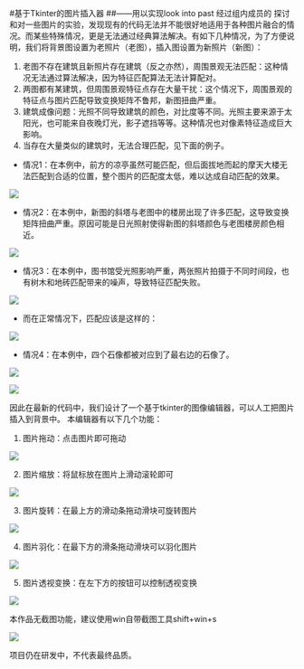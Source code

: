 #基于Tkinter的图片插入器
##——用以实现look into past
经过组内成员的 探讨和对一些图片的实验，发现现有的代码无法并不能很好地适用于各种图片融合的情况。而某些特殊情况，更是无法通过经典算法解决。有如下几种情况，为了方便说明，我们将背景图设置为老照片（老图），插入图设置为新照片（新图）：

1. 老图不存在建筑且新照片存在建筑（反之亦然），周围景观无法匹配：这种情况无法通过算法解决，因为特征匹配算法无法计算配对。
2. 两图都有某建筑，但周围景观特征点存在大量干扰：这个情况下，周围景观的特征点与图片匹配导致变换矩阵不鲁邦，新图扭曲严重。
3. 建筑成像问题：光照不同导致建筑的颜色，对比度等不同。光照主要来源于太阳光，也可能来自夜晚灯光，影子遮挡等等。这种情况也对像素特征造成巨大影响。
4. 当存在大量类似的建筑时，无法合理匹配，见下面的例子。

* 情况1：在本例中，前方的凉亭虽然可能匹配，但后面拔地而起的摩天大楼无法匹配到合适的位置，整个图片的匹配度太低，难以达成自动匹配的效果。

![](pic0.png)
* 情况2：在本例中，新图的斜塔与老图中的楼房出现了许多匹配，这导致变换矩阵扭曲严重。原因可能是日光照射使得新图的斜塔颜色与老图楼房颜色相近。

![](pic1.png)
* 情况3：在本例中，图书馆受光照影响严重，两张照片拍摄于不同时间段，也有树木和地砖匹配带来的噪声，导致特征匹配失败。

![](pic2.png)
* 而在正常情况下，匹配应该是这样的：

![](pic3.png)
* 情况4：在本例中，四个石像都被对应到了最右边的石像了。

![](pic5.png)

![](pic6.png)


因此在最新的代码中，我们设计了一个基于tkinter的图像编辑器，可以人工把图片插入到背景中。
本编辑器有以下几个功能：
1. 图片拖动：点击图片即可拖动

![](move.gif)

2. 图片缩放：将鼠标放在图片上滑动滚轮即可

![](resize.gif)

3. 图片旋转：在最上方的滑动条拖动滑块可旋转图片

![](rotate.gif)

4. 图片羽化：在最下方的滑条拖动滑块可以羽化图片

![](transparent.gif)

5. 图片透视变换：在左下方的按钮可以控制透视变换

![](perspective.gif)

本作品无截图功能，建议使用win自带截图工具shift+win+s

![](screenshot.gif)

项目仍在研发中，不代表最终品质。

